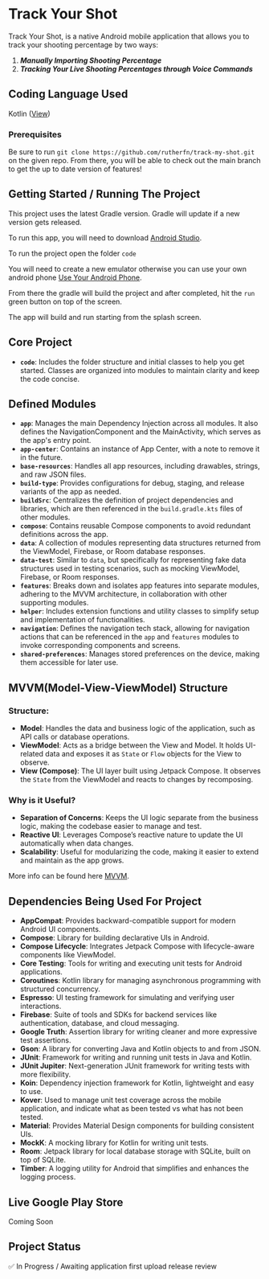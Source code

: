 # Track Your Shot 
Track Your Shot, is a native Android mobile application that allows you to track your shooting percentage by two ways: 

1. <b><i>Manually Importing Shooting Percentage </i> </b>
2. <b><i>Tracking Your Live Shooting Percentages through Voice Commands  </i></b>

## Coding Language Used
Kotlin ([View](https://kotlinlang.org))

### Prerequisites
Be sure to run `git clone https://github.com/rutherfn/track-my-shot.git` on the given repo. From there, you will be able to check out the main branch to get the up to date version of features!

## Getting Started / Running The Project 

This project uses the latest Gradle version. Gradle will update if a new version gets released.  

To run this app, you will need to download [Android Studio](https://developer.android.com/studio). 

To run the project open the folder `code`

You will need to create a new emulator otherwise you can use your own android phone [Use Your Android Phone](https://javatutorial.net/connect-android-device-android-studio). 

From there the gradle will build the project and after completed, hit the `run` green button on top of the screen. 

The app will build and run starting from the splash screen. 

## Core Project 

- **`code`**: Includes the folder structure and initial classes to help you get started. Classes are organized into modules to maintain clarity and keep the code concise.

## Defined Modules

- **`app`**: Manages the main Dependency Injection across all modules. It also defines the NavigationComponent and the MainActivity, which serves as the app's entry point.
- **`app-center`**: Contains an instance of App Center, with a note to remove it in the future.
- **`base-resources`**: Handles all app resources, including drawables, strings, and raw JSON files.
- **`build-type`**: Provides configurations for debug, staging, and release variants of the app as needed.
- **`buildSrc`**: Centralizes the definition of project dependencies and libraries, which are then referenced in the `build.gradle.kts` files of other modules.
- **`compose`**: Contains reusable Compose components to avoid redundant definitions across the app.
- **`data`**: A collection of modules representing data structures returned from the ViewModel, Firebase, or Room database responses.
- **`data-test`**: Similar to `data`, but specifically for representing fake data structures used in testing scenarios, such as mocking ViewModel, Firebase, or Room responses.
- **`features`**: Breaks down and isolates app features into separate modules, adhering to the MVVM architecture, in collaboration with other supporting modules.
- **`helper`**: Includes extension functions and utility classes to simplify setup and implementation of functionalities.
- **`navigation`**: Defines the navigation tech stack, allowing for navigation actions that can be referenced in the `app` and `features` modules to invoke corresponding components and screens.
- **`shared-preferences`**: Manages stored preferences on the device, making them accessible for later use.

## MVVM(Model-View-ViewModel) Structure

### Structure:
- **Model**: Handles the data and business logic of the application, such as API calls or database operations.
- **ViewModel**: Acts as a bridge between the View and Model. It holds UI-related data and exposes it as `State` or `Flow` objects for the View to observe.
- **View (Compose)**: The UI layer built using Jetpack Compose. It observes the `State` from the ViewModel and reacts to changes by recomposing.

### Why is it Useful?
- **Separation of Concerns**: Keeps the UI logic separate from the business logic, making the codebase easier to manage and test.
- **Reactive UI**: Leverages Compose’s reactive nature to update the UI automatically when data changes.
- **Scalability**: Useful for modularizing the code, making it easier to extend and maintain as the app grows.

More info can be found here [MVVM](https://developer.android.com/codelabs/basic-android-kotlin-compose-viewmodel-and-state#0).

## Dependencies Being Used For Project

- **AppCompat**: Provides backward-compatible support for modern Android UI components.
- **Compose**: Library for building declarative UIs in Android.
- **Compose Lifecycle**: Integrates Jetpack Compose with lifecycle-aware components like ViewModel.
- **Core Testing**: Tools for writing and executing unit tests for Android applications.
- **Coroutines**: Kotlin library for managing asynchronous programming with structured concurrency.
- **Espresso**: UI testing framework for simulating and verifying user interactions.
- **Firebase**: Suite of tools and SDKs for backend services like authentication, database, and cloud messaging.
- **Google Truth**: Assertion library for writing cleaner and more expressive test assertions.
- **Gson**: A library for converting Java and Kotlin objects to and from JSON.
- **JUnit**: Framework for writing and running unit tests in Java and Kotlin.
- **JUnit Jupiter**: Next-generation JUnit framework for writing tests with more flexibility.
- **Koin**: Dependency injection framework for Kotlin, lightweight and easy to use.
- **Kover**: Used to manage unit test coverage across the mobile application, and indicate what as been tested vs what has not been tested. 
- **Material**: Provides Material Design components for building consistent UIs.
- **MockK**: A mocking library for Kotlin for writing unit tests.
- **Room**: Jetpack library for local database storage with SQLite, built on top of SQLite.
- **Timber**: A logging utility for Android that simplifies and enhances the logging process.

## Live Google Play Store
Coming Soon

## Project Status
:white_check_mark: In Progress / Awaiting application first upload release review
